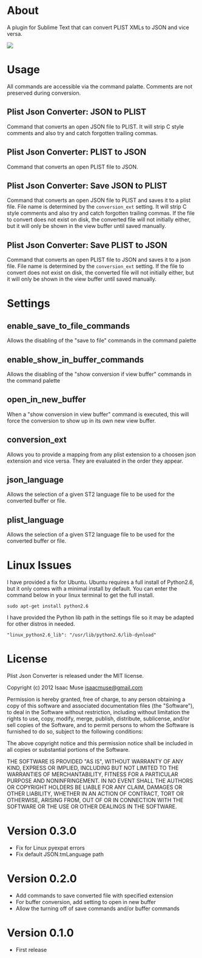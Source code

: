 # About
A plugin for Sublime Text that can convert PLIST XMLs to JSON and vice versa.

<img src="https://dl.dropboxusercontent.com/u/342698/PlistJsonConverter/Example.png" border="0">

# Usage
All commands are accessible via the command palatte.  Comments are not preserved during conversion.

## Plist Json Converter: JSON to PLIST
Command that converts an open JSON file to PLIST.  It will strip C style comments and also try and catch forgotten trailing commas.

## Plist Json Converter: PLIST to JSON
Command that converts an open PLIST file to JSON.

## Plist Json Converter: Save JSON to PLIST
Command that converts an open JSON file to PLIST and saves it to a plist file.  File name is determined by the ```conversion_ext``` setting.  It will strip C style comments and also try and catch forgotten trailing commas.  If the file to convert does not exist on disk, the converted file will not initially either, but it will only be shown in the view buffer until saved manually.

## Plist Json Converter: Save PLIST to JSON
Command that converts an open PLIST file to JSON and saves it to a json file.  File name is determined by the ```conversion_ext``` setting.  If the file to convert does not exist on disk, the converted file will not initially either, but it will only be shown in the view buffer until saved manually.

# Settings
## enable_save_to_file_commands
Allows the disabling of the "save to file" commands in the command palette

## enable_show_in_buffer_commands
Allows the disabling of the "show conversion if view buffer" commands in the command palette

## open_in_new_buffer
When a "show conversion in view buffer" command is executed, this will force the conversion to show up in its own new view buffer.

## conversion_ext
Allows you to provide a mapping from any plist extension to a choosen  json extension and vice versa.  They are evaluated in the order they appear.

## json_language
Allows the selection of a given ST2 language file to be used for the converted buffer or file.

## plist_language
Allows the selection of a given ST2 language file to be used for the converted buffer or file.

# Linux Issues
I have provided a fix for Ubuntu.  Ubuntu requires a full install of Python2.6, but it only comes with a minimal install by default.  You can enter the command below in your linux terminal to get the full install.

```sudo apt-get install python2.6```

I have provided the Python lib path in the settings file so it may be adapted for other distros in needed.

```"linux_python2.6_lib": "/usr/lib/python2.6/lib-dynload"```

# License

Plist Json Converter is released under the MIT license.

Copyright (c) 2012 Isaac Muse <isaacmuse@gmail.com>

Permission is hereby granted, free of charge, to any person obtaining a copy of this software and associated documentation files (the "Software"), to deal in the Software without restriction, including without limitation the rights to use, copy, modify, merge, publish, distribute, sublicense, and/or sell copies of the Software, and to permit persons to whom the Software is furnished to do so, subject to the following conditions:

The above copyright notice and this permission notice shall be included in all copies or substantial portions of the Software.

THE SOFTWARE IS PROVIDED "AS IS", WITHOUT WARRANTY OF ANY KIND, EXPRESS OR IMPLIED, INCLUDING BUT NOT LIMITED TO THE WARRANTIES OF MERCHANTABILITY, FITNESS FOR A PARTICULAR PURPOSE AND NONINFRINGEMENT. IN NO EVENT SHALL THE AUTHORS OR COPYRIGHT HOLDERS BE LIABLE FOR ANY CLAIM, DAMAGES OR OTHER LIABILITY, WHETHER IN AN ACTION OF CONTRACT, TORT OR OTHERWISE, ARISING FROM, OUT OF OR IN CONNECTION WITH THE SOFTWARE OR THE USE OR OTHER DEALINGS IN THE SOFTWARE.

# Version 0.3.0
- Fix for Linux pyexpat errors
- Fix default JSON.tmLanguage path

# Version 0.2.0
- Add commands to save converted file with specified extension
- For buffer conversion, add setting to open in new buffer
- Allow the turning off of save commands and/or buffer commands

# Version 0.1.0
- First release

